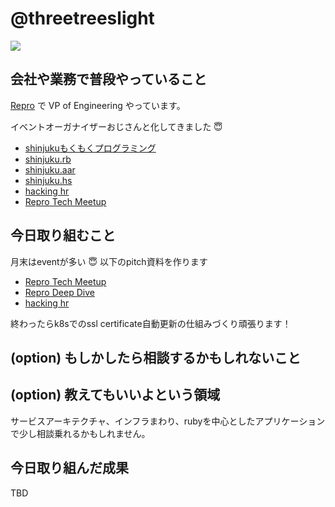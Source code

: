 # @threetreeslight

![](https://avatars3.githubusercontent.com/u/1057490?s=100&v=4)

## 会社や業務で普段やっていること

[Repro](https://repro.io) で VP of Engineering やっています。

イベントオーガナイザーおじさんと化してきました :innocent:

- [shinjukuもくもくプログラミング](https://shinjuku-mokumoku.connpass.com/)
- [shinjuku.rb](https://shinjukurb.connpass.com/)
- [shinjuku.aar](https://shinjuku-aar.connpass.com/)
- [shinjuku.hs](https://shinjukuhs.connpass.com/)
- [hacking hr](https://hacking-hr.connpass.com/)
- [Repro Tech Meetup](https://repro-tech.connpass.com/)

## 今日取り組むこと

月末はeventが多い 😇 以下のpitch資料を作ります

- [Repro Tech Meetup](https://repro-tech.connpass.com/)
- [Repro Deep Dive](https://repro.connpass.com/)
- [hacking hr](https://hacking-hr.connpass.com/)

終わったらk8sでのssl certificate自動更新の仕組みづくり頑張ります！

## (option) もしかしたら相談するかもしれないこと

## (option) 教えてもいいよという領域

サービスアーキテクチャ、インフラまわり、rubyを中心としたアプリケーションで少し相談乗れるかもしれません。

## 今日取り組んだ成果

TBD
